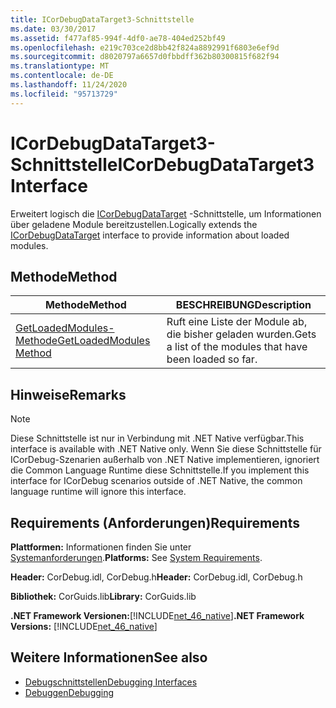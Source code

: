 ```yaml
---
title: ICorDebugDataTarget3-Schnittstelle
ms.date: 03/30/2017
ms.assetid: f477af85-994f-4df0-ae78-404ed252bf49
ms.openlocfilehash: e219c703ce2d8bb42f824a8892991f6803e6ef9d
ms.sourcegitcommit: d8020797a6657d0fbbdff362b80300815f682f94
ms.translationtype: MT
ms.contentlocale: de-DE
ms.lasthandoff: 11/24/2020
ms.locfileid: "95713729"
---
```

# <a name="icordebugdatatarget3-interface"></a><span data-ttu-id="aa436-102">ICorDebugDataTarget3-Schnittstelle</span><span class="sxs-lookup"><span data-stu-id="aa436-102">ICorDebugDataTarget3 Interface</span></span>

<span data-ttu-id="aa436-103">Erweitert logisch die [ICorDebugDataTarget](icordebugdatatarget-interface.md) -Schnittstelle, um Informationen über geladene Module bereitzustellen.</span><span class="sxs-lookup"><span data-stu-id="aa436-103">Logically extends the [ICorDebugDataTarget](icordebugdatatarget-interface.md) interface to provide information about loaded modules.</span></span>  
  
## <a name="method"></a><span data-ttu-id="aa436-104">Methode</span><span class="sxs-lookup"><span data-stu-id="aa436-104">Method</span></span>  
  
|<span data-ttu-id="aa436-105">Methode</span><span class="sxs-lookup"><span data-stu-id="aa436-105">Method</span></span>|<span data-ttu-id="aa436-106">BESCHREIBUNG</span><span class="sxs-lookup"><span data-stu-id="aa436-106">Description</span></span>|  
|------------|-----------------|  
|[<span data-ttu-id="aa436-107">GetLoadedModules-Methode</span><span class="sxs-lookup"><span data-stu-id="aa436-107">GetLoadedModules Method</span></span>](icordebugdatatarget3-getloadedmodules-method.md)|<span data-ttu-id="aa436-108">Ruft eine Liste der Module ab, die bisher geladen wurden.</span><span class="sxs-lookup"><span data-stu-id="aa436-108">Gets a list of the modules that have been loaded so far.</span></span>|  
  
## <a name="remarks"></a><span data-ttu-id="aa436-109">Hinweise</span><span class="sxs-lookup"><span data-stu-id="aa436-109">Remarks</span></span>  
  
> [!NOTE]
> <span data-ttu-id="aa436-110">Diese Schnittstelle ist nur in Verbindung mit .NET Native verfügbar.</span><span class="sxs-lookup"><span data-stu-id="aa436-110">This interface is available with .NET Native only.</span></span> <span data-ttu-id="aa436-111">Wenn Sie diese Schnittstelle für ICorDebug-Szenarien außerhalb von .NET Native implementieren, ignoriert die Common Language Runtime diese Schnittstelle.</span><span class="sxs-lookup"><span data-stu-id="aa436-111">If you implement this interface for ICorDebug scenarios outside of .NET Native, the common language runtime will ignore this interface.</span></span>  
  
## <a name="requirements"></a><span data-ttu-id="aa436-112">Requirements (Anforderungen)</span><span class="sxs-lookup"><span data-stu-id="aa436-112">Requirements</span></span>  

 <span data-ttu-id="aa436-113">**Plattformen:** Informationen finden Sie unter [Systemanforderungen](../../get-started/system-requirements.md).</span><span class="sxs-lookup"><span data-stu-id="aa436-113">**Platforms:** See [System Requirements](../../get-started/system-requirements.md).</span></span>  
  
 <span data-ttu-id="aa436-114">**Header:** CorDebug.idl, CorDebug.h</span><span class="sxs-lookup"><span data-stu-id="aa436-114">**Header:** CorDebug.idl, CorDebug.h</span></span>  
  
 <span data-ttu-id="aa436-115">**Bibliothek:** CorGuids.lib</span><span class="sxs-lookup"><span data-stu-id="aa436-115">**Library:** CorGuids.lib</span></span>  
  
 <span data-ttu-id="aa436-116">**.NET Framework Versionen:**[!INCLUDE[net_46_native](../../../../includes/net-46-native-md.md)]</span><span class="sxs-lookup"><span data-stu-id="aa436-116">**.NET Framework Versions:** [!INCLUDE[net_46_native](../../../../includes/net-46-native-md.md)]</span></span>  
  
## <a name="see-also"></a><span data-ttu-id="aa436-117">Weitere Informationen</span><span class="sxs-lookup"><span data-stu-id="aa436-117">See also</span></span>

- [<span data-ttu-id="aa436-118">Debugschnittstellen</span><span class="sxs-lookup"><span data-stu-id="aa436-118">Debugging Interfaces</span></span>](debugging-interfaces.md)
- [<span data-ttu-id="aa436-119">Debuggen</span><span class="sxs-lookup"><span data-stu-id="aa436-119">Debugging</span></span>](index.md)
